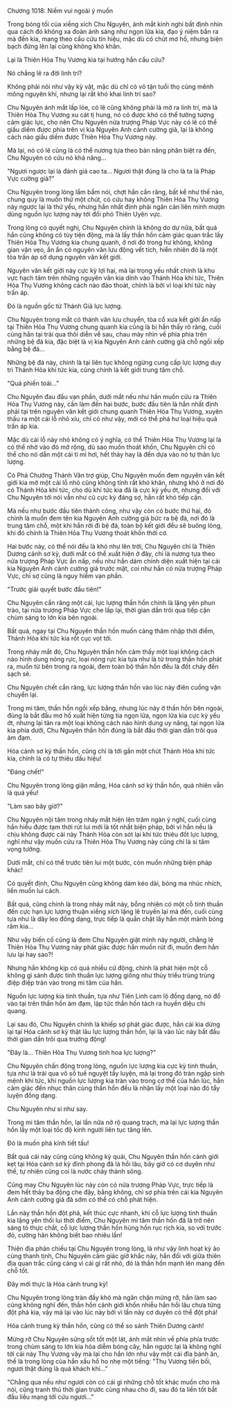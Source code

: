 




Chương 1018: Niềm vui ngoài ý muốn


Trong bóng tối của xiềng xích Chu Nguyên, ánh mắt kinh nghi bất định nhìn qua cách đó không xa đoàn ánh sáng như ngọn lửa kia, đạo ý niệm bắn ra mà đến kia, mang theo cầu cứu tín hiệu, mặc dù có chút mơ hồ, nhưng biện bạch đứng lên lại cũng không khó khăn.

Lại là Thiên Hỏa Thụ Vương kia tại hướng hắn cầu cứu?

Nó chẳng lẽ ra đời linh trí?

Không phải nói như vậy kỳ vật, mặc dù chỉ có vô tận tuổi thọ cùng mênh mông nguyên khí, nhưng lại rất khó khai linh trí sao?

Chu Nguyên ánh mắt lấp lóe, có lẽ cũng không phải là mở ra linh trí, mà là Thiên Hỏa Thụ Vương xu cát tị hung, nó có được khó có thể tưởng tượng cảm giác lực, cho nên Chu Nguyên nửa trượng Pháp Vực này có lẽ có thể giấu diếm được phía trên vị kia Nguyên Anh cảnh cường giả, lại là không cách nào giấu diếm được Thiên Hỏa Thụ Vương này.

Mà lại, nó có lẽ cũng là có thể nương tựa theo bản năng phân biệt ra đến, Chu Nguyên có cứu nó khả năng...

"Ngươi ngược lại là đánh giá cao ta... Ngươi thật đúng là cho là ta là Pháp Vực cường giả?"

Chu Nguyên trong lòng lẩm bẩm nói, chợt hắn cắn răng, bất kể như thế nào, chung quy là muốn thử một chút, có cứu hay không Thiên Hỏa Thụ Vương này ngược lại là thứ yếu, nhưng hắn nhất định phải ngăn cản liên minh mượn dùng nguồn lực lượng này tới đối phó Thiên Uyên vực.

Trong lòng có quyết nghị, Chu Nguyên chính là không do dự nữa, bất quá hắn cũng không có tùy tiện động, mà là lấy thần hồn cảm giác quan trắc lấy Thiên Hỏa Thụ Vương kia chung quanh, ở nơi đó trong hư không, không gian vặn vẹo, ẩn ẩn có nguyên văn lưu động vết tích, hiển nhiên đó là một tòa trấn áp sở dụng nguyên văn kết giới.

Nguyên văn kết giới này cực kỳ lợi hại, mà lại trọng yếu nhất chính là khu vực hạch tâm trên những nguyên văn kia dính vào Thánh Hỏa khí tức, Thiên Hỏa Thụ Vương không cách nào đào thoát, chính là bởi vì loại khí tức này trấn áp.

Đó là nguồn gốc từ Thánh Giả lực lượng.

Chu Nguyên trong mắt có thánh văn lưu chuyển, tòa cổ xưa kết giới ẩn nấp tại Thiên Hỏa Thụ Vương chung quanh kia cũng là bị hắn thấy rõ ràng, cuối cùng hắn tại trải qua thôi diễn về sau, chau mày nhìn về phía phía trên những bệ đá kia, đặc biệt là vị kia Nguyên Anh cảnh cường giả chỗ ngồi xếp bằng bệ đá...

Những bệ đá này, chính là tại liên tục không ngừng cung cấp lực lượng duy trì Thánh Hỏa khí tức kia, cũng chính là kết giới trung tâm chỗ.

"Quá phiền toái..."

Chu Nguyên đau đầu vạn phần, dưới mắt nếu như hắn muốn cứu ra Thiên Hỏa Thụ Vương này, cần làm đến hai bước, bước đầu tiên là hắn nhất định phải tại trên nguyên văn kết giới chung quanh Thiên Hỏa Thụ Vương, xuyên thấu ra một cái lỗ nhỏ xíu, chỉ có như vậy, mới có thể phá hư loại hiệu quả trấn áp kia.

Mặc dù cái lỗ này nhỏ không có ý nghĩa, có thể Thiên Hỏa Thụ Vương lại là có thể nhờ vào đó mở rộng, dù sao muốn thoát khốn, Chu Nguyên chỉ có thể cho nó dẫn một cái tỉ mỉ hơi, hết thảy hay là đến dựa vào nó tự thân lực lượng.

Có Phá Chướng Thánh Văn trợ giúp, Chu Nguyên muốn đem nguyên văn kết giới kia mở một cái lỗ nhỏ cũng không tính rất khó khăn, nhưng khó ở nơi đó có Thánh Hỏa khí tức, cho dù khí tức kia đã là cực kỳ yếu ớt, nhưng đối với Chu Nguyên tới nói vẫn như cũ cực kỳ đáng sợ, hắn rất khó tiếp cận.

Mà nếu như bước đầu tiên thành công, như vậy còn có bước thứ hai, đó chính là muốn đem tên kia Nguyên Anh cường giả bức ra bệ đá, nơi đó là trung tâm chỗ, một khi hắn rời đi bệ đá, toàn bộ kết giới đều sẽ buông lỏng, khi đó chính là Thiên Hỏa Thụ Vương thoát khốn thời cơ.

Hai bước này, có thể nói đều là khó như lên trời, Chu Nguyên chỉ là Thiên Dương cảnh sơ kỳ, dưới mắt có thể xuất hiện ở đây, chỉ là nương tựa theo nửa trượng Pháp Vực ẩn nấp, nếu như hắn dám chính diện xuất hiện tại cái kia Nguyên Anh cảnh cường giả trước mặt, coi như hắn có nửa trượng Pháp Vực, chỉ sợ cũng là nguy hiểm vạn phần.

"Trước giải quyết bước đầu tiên!"

Chu Nguyên cắn răng một cái, lực lượng thần hồn chính là lặng yên phun trào, tại nửa trượng Pháp Vực che lấp lại, thời gian dần trôi qua tiếp cận chùm sáng to lớn kia bên ngoài.

Bất quá, ngay tại Chu Nguyên thần hồn muốn càng thâm nhập thời điểm, Thánh Hỏa khí tức kia rốt cục vọt tới.

Trong nháy mắt đó, Chu Nguyên thần hồn cảm thấy một loại không cách nào hình dung nóng rực, loại nóng rực kia tựa như là từ trong thần hồn phát ra, muốn từ bên trong ra ngoài, đem toàn bộ thần hồn đều là đốt cháy đến sạch sẽ.

Chu Nguyên chết cắn răng, lực lượng thần hồn vào lúc này điên cuồng vận chuyển lại.

Trong mi tâm, thần hồn ngồi xếp bằng, nhưng lúc này ở thần hồn bên ngoài, đúng là bắt đầu mơ hồ xuất hiện từng tia ngọn lửa, ngọn lửa kia cực kỳ yếu ớt, nhưng lại tản ra một loại không cách nào hình dung uy năng, tại ngọn lửa kia phía dưới, Chu Nguyên thần hồn đúng là bắt đầu thời gian dần trôi qua ảm đạm.

Hóa cảnh sơ kỳ thần hồn, cũng chỉ là tới gần một chút Thánh Hỏa khí tức kia, chính là có tự thiêu dấu hiệu!

"Đáng chết!"

Chu Nguyên trong lòng giận mắng, Hóa cảnh sơ kỳ thần hồn, quả nhiên vẫn là quá yếu!

"Làm sao bây giờ?"

Chu Nguyên nội tâm trong nháy mắt hiện lên trăm ngàn ý nghĩ, cuối cùng hắn hiểu được tạm thời rút lui mới là tốt nhất biện pháp, bởi vì hắn nếu là chịu không được cái này Thánh Hỏa còn sót lại khí tức thiêu đốt lực lượng, nghĩ như vậy muốn cứu ra Thiên Hỏa Thụ Vương này cũng chỉ là si tâm vọng tưởng.

Dưới mắt, chỉ có thể trước tiên lui một bước, còn muốn những biện pháp khác!

Có quyết định, Chu Nguyên cũng không dám kéo dài, bóng ma nhúc nhích, liền muốn lui cách.

Bất quá, cũng chính là trong nháy mắt này, bỗng nhiên có một cỗ tinh thuần đến cực hạn lực lượng thuận xiềng xích lặng lẽ truyền lại mà đến, cuối cùng tựa như là dây leo đồng dạng, trực tiếp là quấn chặt lấy hắn một mảnh bóng râm kia...

Như vậy biến cố cũng là đem Chu Nguyên giật mình nảy người, chẳng lẽ Thiên Hỏa Thụ Vương này phát giác được hắn muốn rút đi, muốn đem hắn lưu lại hay sao?!

Nhưng hắn không kịp có quá nhiều cử động, chính là phát hiện một cỗ không gì sánh được tinh thuần lực lượng giống như thủy triều trùng trùng điệp điệp tràn vào trong mi tâm của hắn.

Nguồn lực lượng kia tinh thuần, tựa như Tiên Linh cam lộ đồng dạng, nó đổ vào tại trên thần hồn ảm đạm, lập tức thần hồn tách ra huyền diệu chi quang.

Lại sau đó, Chu Nguyên chính là khiếp sợ phát giác được, hắn cái kia dừng lại tại Hóa cảnh sơ kỳ thật lâu lực lượng thần hồn, lại là vào lúc này bắt đầu thời gian dần trôi qua trướng động!

"Đây là... Thiên Hỏa Thụ Vương tinh hoa lực lượng?"

Chu Nguyên chấn động trong lòng, nguồn lực lượng kia cực kỳ tinh thuần, tựa như là trải qua vô số tuế nguyệt tẩy luyện, mà lại trong đó tràn ngập sinh mệnh khí tức, khi nguồn lực lượng kia tràn vào trong cơ thể của hắn lúc, hắn cảm giác đến nhục thân cùng thần hồn đều là nhận lấy một loại nào đó tẩy luyện đồng dạng.

Chu Nguyên như si như say.

Trong mi tâm thần hồn, lại lần nữa nở rộ quang trạch, mà lại lực lượng thần hồn lấy một loại tốc độ kinh người liên tục tăng lên.

Đó là muốn phá kính tiết tấu!

Bất quá cái này cũng cũng không kỳ quái, Chu Nguyên thần hồn cảnh giới kẹt tại Hóa cảnh sơ kỳ đỉnh phong đã là hồi lâu, bây giờ có cơ duyên như thế, tự nhiên cũng coi là nước chảy thành sông.

Cũng may Chu Nguyên lúc này còn có nửa trượng Pháp Vực, trực tiếp là đem hết thảy ba động che đậy, bằng không, chỉ sợ phía trên cái kia Nguyên Anh cảnh cường giả đã sớm có thể có chỗ phát hiện.

Lần này thần hồn đột phá, kết thúc cực nhanh, khi cỗ lực lượng tinh thuần kia lặng yên thối lui thời điểm, Chu Nguyên mi tâm thần hồn đã là trở nên sáng tỏ thực chất, cỗ lực lượng thần hồn hùng hồn rục rịch kia, so với trước đó, cường hãn không biết bao nhiêu lần!

Thiên địa phản chiếu tại Chu Nguyên trong lòng, là như vậy linh hoạt kỳ ảo cùng thanh tịnh, Chu Nguyên cảm giác giờ khắc này, hắn đối với giữa thiên địa quan trắc cũng càng vì cái gì rất nhỏ, đó là thần hồn mạnh lên mang đến chỗ tốt.

Đây mới thực là Hóa cảnh trung kỳ!

Chu Nguyên trong lòng tràn đầy khó mà ngăn chặn mừng rỡ, hắn làm sao cũng không nghĩ đến, thần hồn cảnh giới khốn nhiễu hắn hồi lâu chưa từng đột phá kia, vậy mà lại vào lúc này bởi vì lần này cơ duyên có thể đột phá!

Hóa cảnh trung kỳ thần hồn, cũng có thể so sánh Thiên Dương cảnh!

Mừng rỡ Chu Nguyên sửng sốt tốt một lát, ánh mắt nhìn về phía phía trước trong chùm sáng to lớn kia hỏa diễm bóng cây, hắn ngược lại là không nghĩ tới cái này Thụ Vương vậy mà lại cho hắn lớn như vậy một cái đĩa bánh ăn, thế là trong lòng của hắn xấu hổ ho nhẹ một tiếng: "Thụ Vương tiền bối, ngươi thật đúng là quá khách khí..."

"Chẳng qua nếu như ngươi còn có cái gì những chỗ tốt khác muốn cho mà nói, cũng tranh thủ thời gian trước cùng nhau cho đi, sau đó ta liền tốt bắt đầu liều mạng tới cứu ngươi..."




